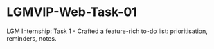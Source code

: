 # LGMVIP-Web-Task-01
LGM Internship: Task 1 - Crafted a feature-rich to-do list: prioritisation, reminders, notes.
